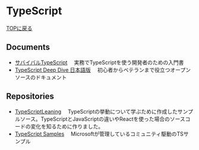 # TypeScript
[TOPに戻る](/ReadMe.md)

## Documents
- [サバイバルTypeScript](https://typescriptbook.jp/)
　実務でTypeScriptを使う開発者のための入門書
- [TypeScript Deep Dive 日本語版](https://typescript-jp.gitbook.io/deep-dive)
　初心者からベテランまで役立つオープンソースのドキュメント


## Repositories
- [TypeScriptLeaning](https://github.com/ochtum/TypeScriptLeaning)
　TypeScriptの挙動について学ぶために作成したサンプルソース。TypeScriptとJavaScriptの違いやReactを使った場合のソースコードの変化を知るために作りました。
- [TypeScript Samples](https://github.com/microsoft/TypeScriptSamples)
　Microsoftが管理しているコミュニティ駆動のTSサンプル